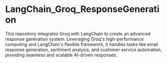 # LangChain_Groq_ResponseGeneration
This repository integrates Groq with LangChain to create an advanced response generation system. Leveraging Groq's high-performance computing and LangChain's flexible framework, it handles tasks like email response generation, sentiment analysis, and customer service automation, providing seamless and scalable AI-driven responses.
